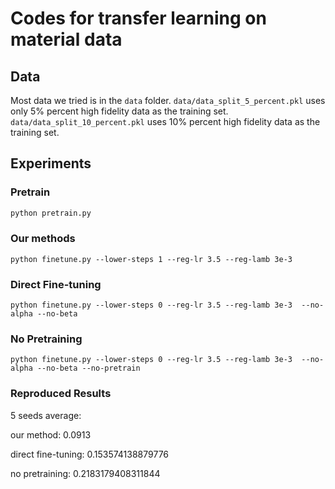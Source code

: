 # Codes for transfer learning on material data


## Data

Most data we tried is in the `data` folder. `data/data_split_5_percent.pkl` uses only 5% percent high fidelity data as the training set. `data/data_split_10_percent.pkl` uses 10% percent high fidelity data as the training set.
## Experiments

### Pretrain

```python
python pretrain.py
```

### Our methods
```
python finetune.py --lower-steps 1 --reg-lr 3.5 --reg-lamb 3e-3 
```

### Direct Fine-tuning
```
python finetune.py --lower-steps 0 --reg-lr 3.5 --reg-lamb 3e-3  --no-alpha --no-beta 
```

### No Pretraining
```
python finetune.py --lower-steps 0 --reg-lr 3.5 --reg-lamb 3e-3  --no-alpha --no-beta --no-pretrain
```

### Reproduced Results

5 seeds average:

our method: 0.0913

direct fine-tuning: 0.153574138879776

no pretraining: 0.2183179408311844


